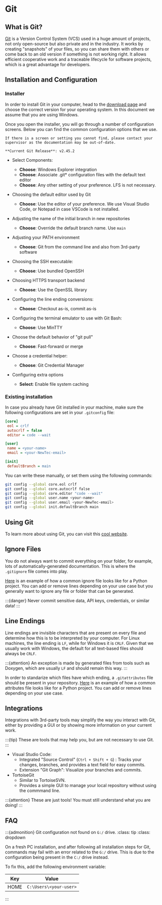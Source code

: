 # Git

## What is Git?

[Git](https://git-scm.com/) is a Version Control System (VCS) used in a huge amount of projects, not only open-source but also private and in the industry. It works by creating "snapshots" of your files, so you can share them with others or come back to an old version if something is not working right. It allows efficient cooperative work and a traceable lifecycle for software projects, which is a great advantage for developers.

## Installation and Configuration

### Installer

In order to install Git in your computer, head to the [download page](https://git-scm.com/download/win) and choose the correct version for your operating system. In this document we assume that you are using Windows.

Once you open the installer, you will go through a number of configuration screens. Below you can find the common configuration options that we use.

```{note}
If there is a screen or setting you cannot find, please contact your supervisor as the documentation may be out-of-date.

**Current Git Release**: v2.45.2
```

- Select Components:
  - **Choose**: Windows Explorer integration
  - **Choose**: Associate .git* configuration files with the default text editor
  - **Choose**: Any other setting of your preference. LFS is not necessary.

- Choosing the default editor used by Git
  - **Choose**: Use the editor of your preference. We use Visual Studio Code, or Notepad in case VSCode is not installed.

- Adjusting the name of the initial branch in new repositories
  - **Choose**: Override the default branch name. Use `main`

- Adjusting your PATH environment
  - **Choose**: Git from the command line and also from 3rd-party software

- Choosing the SSH executable:
  - **Choose**: Use bundled OpenSSH

- Choosing HTTPS transport backend
  - **Choose**: Use the OpenSSL library

- Configuring the line ending conversions:
  - **Choose**: Checkout as-is, commit as-is

- Configuring the terminal emulator to use with Git Bash:
  - **Choose**: Use MinTTY

- Choose the default behavior of "git pull"
  - **Choose**: Fast-forward or merge

- Choose a credential helper:
  - **Choose**: Git Credential Manager

- Configuring extra options
  - **Select**: Enable file system caching

### Existing installation

In case you already have Git installed in your machine, make sure the following configurations are set in your `.gitconfig` file:

```ini
[core]
 eol = crlf
 autocrlf = false
 editor = code --wait

[user]
 name = <your-name>
 email = <your-NewTec-email>

[init]
 defaultBranch = main
```

You can write these manually, or set them using the following commands:

```bash
git config --global core.eol crlf
git config --global core.autocrlf false
git config --global core.editor "code --wait"
git config --global user.name <your-name>
git config --global user.email <your-NewTec-email>
git config --global init.defaultBranch main
```

## Using Git

To learn more about using Git, you can visit this [cool website](https://learngitbranching.js.org/).

## Ignore Files

You do not always want to commit everything on your folder, for example, lots of automatically-generated documentation.
This is where the `.gitignore` file comes into play.

[Here](https://github.com/NewTec-GmbH/template_python/blob/4d2acf95ab71a20211560b5fe9471267ede13582/.gitignore) is an example of how a common ignore file looks like for a Python project. You can add or remove lines depending on your use case but you generally want to ignore any file or folder that can be generated.

:::{danger}
Never commit sensitive data, API keys, credentials, or similar data!
:::

## Line Endings

Line endings are invisible characters that are present on every file and determine how this is to be interpreted by your computer. For Linux machines, the line ending is `LF`, while for Windows it is `CRLF`. Given that we usually work with Windows, the default for all text-based files should always be `CRLF`.

:::{attention}
An exception is made by generated files from tools such as Doxygen, which are usually `LF` and should remain this way.
:::

In order to standarize which files have which ending, a `.gitattributes` file should be present in your repository. [Here](https://github.com/NewTec-GmbH/template_python/blob/4d2acf95ab71a20211560b5fe9471267ede13582/.gitattributes) is an example of how a common attributes file looks like for a Python project. You can add or remove lines depending on your use case.

## Integrations

Integrations with 3rd-party tools may simplify the way you interact with Git, either by providing a GUI or by showing more information on your current work.

:::{tip}
These are tools that may help you, but are not necessary to use Git.
:::

- Visual Studio Code:
  - Integrated "Source Control" (`Ctrl + Shift + G`) : Tracks your changes, branches, and provides a text field for easy commits.
  - Extension "Git Graph": Visualize your branches and commits.
- TortoiseGit
  - Similar to TortoiseSVN.
  - Provides a simple GUI to manage your local repository without using the commmand line.

:::{attention}
These are just tools! You must still understand what you are doing!
:::

## FAQ

:::{admonition} Git configuration not found on `G:/` drive.
:class: tip
:class: dropdown

On a fresh PC installation, and after following all installation steps for Git, commands may fail with an error related to the `G:/` drive.
This is due to the configuration being present in the `C:/` drive instead.

To fix this, add the following environment variable:

| Key  | Value                  |
| ---  | ---                    |
| HOME | `C:\Users\<your-user>` |

:::
